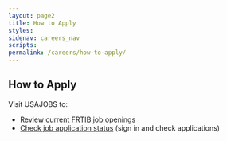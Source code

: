 ```yaml
---
layout: page2
title: How to Apply
styles:
sidenav: careers_nav
scripts:
permalink: /careers/how-to-apply/
---
```


## How to Apply

<p>Visit USAJOBS to:
</p>
<ul><li><a class="external_link" href="https://frtib.usajobs.gov/" target="_blank" rel="noopener">Review current FRTIB job openings</a></li>
  <li><a class="external_link" href="https://www.usajobs.gov/Applicant/ProfileDashboard/Home" target="_blank" rel="noopener">Check job application status</a> (sign in and check applications)</li>
</ul>


<!-- CONTENT END -->
